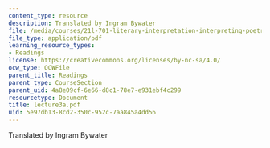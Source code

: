```yaml
---
content_type: resource
description: Translated by Ingram Bywater
file: /media/courses/21l-701-literary-interpretation-interpreting-poetry-fall-2003/5e97db138cd2350c952c7aa845a4dd56_lecture3a.pdf
file_type: application/pdf
learning_resource_types:
- Readings
license: https://creativecommons.org/licenses/by-nc-sa/4.0/
ocw_type: OCWFile
parent_title: Readings
parent_type: CourseSection
parent_uid: 4a8e09cf-6e66-d8c1-78e7-e931ebf4c299
resourcetype: Document
title: lecture3a.pdf
uid: 5e97db13-8cd2-350c-952c-7aa845a4dd56
---
```

Translated by Ingram Bywater